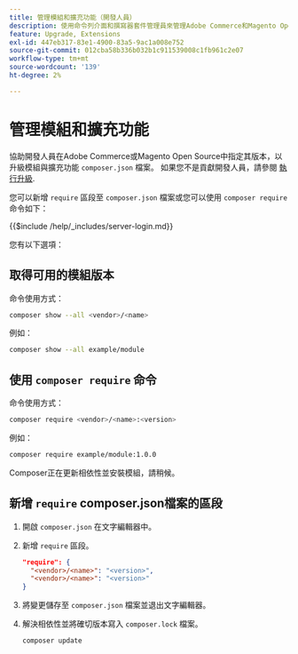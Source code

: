 ```yaml
---
title: 管理模組和擴充功能（開發人員）
description: 使用命令列介面和撰寫器套件管理員來管理Adobe Commerce和Magento Open Source模組及擴充功能。
feature: Upgrade, Extensions
exl-id: 447eb317-83e1-4900-83a5-9ac1a008e752
source-git-commit: 012cba58b336b032b1c911539008c1fb961c2e07
workflow-type: tm+mt
source-wordcount: '139'
ht-degree: 2%

---
```


# 管理模組和擴充功能

協助開發人員在Adobe Commerce或Magento Open Source中指定其版本，以升級模組與擴充功能 `composer.json` 檔案。 如果您不是貢獻開發人員，請參閱 [執行升級](../implementation/perform-upgrade.md).

您可以新增 `require` 區段至 `composer.json` 檔案或您可以使用 `composer require` 命令如下：

{{$include /help/_includes/server-login.md}}

您有以下選項：

## 取得可用的模組版本

命令使用方式：

```bash
composer show --all <vendor>/<name>
```

例如：

```bash
composer show --all example/module
```

## 使用 `composer require` 命令

命令使用方式：

```bash
composer require <vendor>/<name>:<version>
```

例如：

```bash
composer require example/module:1.0.0
```

Composer正在更新相依性並安裝模組，請稍候。

## 新增 `require` composer.json檔案的區段

1. 開啟 `composer.json` 在文字編輯器中。

1. 新增 `require` 區段。

   ```json
   "require": {
     "<vendor>/<name>": "<version>",
     "<vendor>/<name>": "<version>"
   }
   ```

1. 將變更儲存至 `composer.json` 檔案並退出文字編輯器。

1. 解決相依性並將確切版本寫入 `composer.lock` 檔案。

   ```bash
   composer update
   ```
